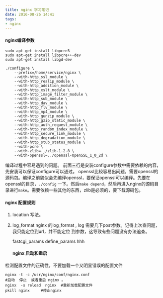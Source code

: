 ```yaml
---
title: nginx 学习笔记
date: 2016-08-26 14:41
tags:
- nginx
---
```


#### nginx编译参数

```shell
sudo apt-get install libpcre3
sudo apt-get install libpcre++-dev
sudo apt-get install libgd-dev

./configure \
    --prefix=/home/service/nginx \
    --with-http_ssl_module \
    --with-http_realip_module \
    --with-http_addition_module \
    --with-http_xslt_module \
    --with-http_image_filter_module \
    --with-http_sub_module \
    --with-http_dav_module \
    --with-http_flv_module \
    --with-http_mp4_module \
    --with-http_gunzip_module \
    --with-http_gzip_static_module \
    --with-http_auth_request_module \
    --with-http_random_index_module \
    --with-http_secure_link_module \
    --with-http_degradation_module \
    --with-http_stub_status_module \
    --with-pcre \
    --with-zlib=../zlib-1.2.8 \
    --with-openssl=../openssl-OpenSSL_1_0_2d \
```
编译过程中容易遇到的问题。 前面三行是安装configure参数中需要依赖的内容，先安装可以保证configure可以通过。
openssl比较容易出问题，需要openssl的源码包。编译之前貌似会先编译openssl，要保证openssl可以编译。先要在openssl的目录，`./config` 一下。然后`make depend`，然后再进入nginx的源码目录进行`make`。需要依赖一些其他的东西，zlib是必须的，要下载源码包。

#### nginx 配置规则

1. location 写法。

2. log_format
    nginx 的log_format , log 需要几下post参数。记得上次查问题，我只能定位到url，并不能定位
    到参数，这导致有些问题没有办法追查。

    fastcgi\_params define_params hhh

    #### nginx 启动和重启
检测配置文件的正确性，不要加载一个又明显错误的配置文件
```shell
nginx -t -c /usr/nginx/conf/nginx.conf
#启动  停止  或者重启 nginx 。
nginx  -s reload  nginx  #重新加载配置文件
pkill nginx     #停止nginx
```

